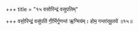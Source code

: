 +++
title = "१५ वसोरिन्द्रं वसुपतिम्"

+++
वसो॒रिन्द्रं॒ वसु॑पतिं गी॒र्भिर्गृ॒णन्त॑ ऋ॒ग्मिय॑म्। होम॒ गन्ता॑रमू॒तये॑ ॥१५॥  